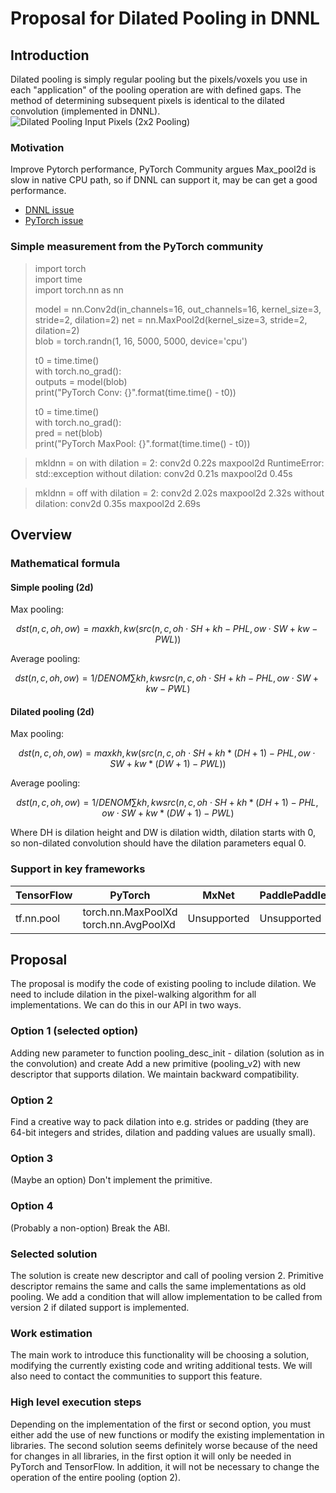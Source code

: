 # Proposal for Dilated Pooling in DNNL

## Introduction
Dilated pooling is simply regular pooling but the pixels/voxels you use in each
 "application" of the pooling operation are with defined gaps. The method of
 determining subsequent pixels is identical to the dilated
 convolution (implemented in DNNL).
![](dilated_pooling_example.png "Dilated Pooling Input Pixels (2x2 Pooling)")

### Motivation
Improve Pytorch performance, PyTorch Community argues Max_pool2d is slow in
native CPU path, so if DNNL can support it, may be can get a good performance.
- [DNNL issue](https://github.com/uxlfoundation/oneDNN/issues/325)
- [PyTorch issue](https://github.com/pytorch/pytorch/issues/34675)

### Simple measurement from the PyTorch community

> import torch  
> import time  
> import torch.nn as nn
> 
> model = 
nn.Conv2d(in_channels=16, out_channels=16, kernel_size=3, stride=2, dilation=2)
> net = nn.MaxPool2d(kernel_size=3, stride=2, dilation=2)  
> blob = torch.randn(1, 16, 5000, 5000, device='cpu')
> 
> t0 = time.time()  
> with torch.no_grad():  
> outputs = model(blob)  
> print("PyTorch Conv: {}".format(time.time() - t0))
> 
> t0 = time.time()  
> with torch.no_grad():  
> pred = net(blob)  
> print("PyTorch MaxPool: {}".format(time.time() - t0))

> mkldnn = on
> with dilation = 2:
> conv2d 0.22s
> maxpool2d RuntimeError: std::exception
> without dilation:
> conv2d 0.21s
> maxpool2d 0.45s

> mkldnn = off
> with dilation = 2:
> conv2d 2.02s
> maxpool2d 2.32s
> without dilation:
> conv2d 0.35s
> maxpool2d 2.69s


## Overview

### Mathematical formula

#### Simple pooling (2d)
Max pooling:
```math
dst(n,c,oh,ow)=maxkh,kw(src(n,c,oh⋅SH+kh−PHL,ow⋅SW+kw−PWL))
```

Average pooling:
```math
dst(n,c,oh,ow)=1/DENOM∑kh,kwsrc(n,c,oh⋅SH+kh−PHL,ow⋅SW+kw−PWL)
```
#### Dilated pooling (2d)
Max pooling:
```math
dst(n,c,oh,ow)=maxkh,kw(src(n,c,oh⋅SH+kh * (DH + 1) −PHL,ow⋅SW+kw * (DW + 1) −PWL))
```

Average pooling:
```math
dst(n,c,oh,ow)=1/DENOM∑kh,kwsrc(n,c,oh⋅SH+kh * (DH + 1) −PHL,ow⋅SW+kw * (DW + 1) −PWL)
```
Where DH is dilation height and DW is dilation width, dilation starts with 0,
 so non-dilated convolution should have the dilation parameters equal 0.



### Support in key frameworks
|	TensorFlow	|	PyTorch	|	MxNet	|	PaddlePaddle	|
|--------------|--------------|--------------|--------------|
|tf.nn.pool|torch.nn.MaxPoolXd torch.nn.AvgPoolXd|Unsupported|Unsupported|

## Proposal
The proposal is modify the code of existing pooling to include dilation. 
We need to include dilation in the pixel-walking algorithm for 
all implementations. We can do this in our API in two ways.
### Option 1 (selected option)
Adding new parameter to function pooling_desc_init - dilation 
(solution as in the convolution) and create Add a new primitive 
(pooling_v2) with new descriptor that supports dilation. 
We maintain backward compatibility.
### Option 2
Find a creative way to pack dilation into e.g. strides or padding 
(they are 64-bit integers and strides, dilation and 
padding values are usually small).
### Option 3
(Maybe an option) Don't implement the primitive.
### Option 4
(Probably a non-option) Break the ABI.
### Selected solution
The solution is create new descriptor and call of pooling version 2. 
Primitive descriptor remains the same and calls the same implementations 
as old pooling. We add a condition that will allow implementation to be 
called from version 2 if dilated support is implemented.
### Work estimation
The main work to introduce this functionality will be choosing a solution, 
modifying the currently existing code and writing additional tests. We will 
also need to contact the communities to support this feature.
### High level execution steps
Depending on the implementation of the first or second option, you must 
either add the use of new functions or modify the existing implementation in 
libraries. The second solution seems definitely worse because of the need for 
changes in all libraries, in the first option it will only be needed in 
PyTorch and TensorFlow. In addition, it will not be necessary to change 
the operation of the entire pooling (option 2).